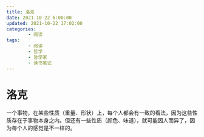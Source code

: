 ```yaml
---
title: 洛克
date: 2021-10-22 6:00:00
updated: 2021-10-22 17:02:00
categories:
        - 阅读
tags:
        - 阅读
        - 哲学
        - 哲学家
        - 读书笔记
---
```


# 洛克

一个事物，在某些性质（重量、形状）上，每个人都会有一致的看法，因为这些性质存在于事物本身之内。但还有一些性质（颜色、味道），就可能因人而异了，因为每个人的感觉是不一样的。
